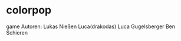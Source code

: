 # colorpop
game
Autoren: Lukas Nießen
         Luca(drakodas)
         Luca Gugelsberger
         Ben Schieren 
